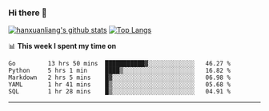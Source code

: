 ### Hi there 👋

<!--
**hanxuanliang/hanxuanliang** is a ✨ _special_ ✨ repository because its `README.md` (this file) appears on your GitHub profile.

Here are some ideas to get you started:

- 🔭 I’m currently working on ...
- 🌱 I’m currently learning ...
- 👯 I’m looking to collaborate on ...
- 🤔 I’m looking for help with ...
- 💬 Ask me about ...
- 📫 How to reach me: ...
- 😄 Pronouns: ...
- ⚡ Fun fact: ...
-->
[![hanxuanliang's github stats](https://github-readme-stats.vercel.app/api?username=hanxuanliang&count_private=true&show_icons=true)](https://github.com/anuraghazra/github-readme-stats)
[![Top Langs](https://github-readme-stats.vercel.app/api/top-langs/?username=hanxuanliang&layout=compact)](https://github.com/anuraghazra/github-readme-stats)

📊 **This week I spent my time on**
<!--START_SECTION:waka-->
```text
Go         13 hrs 50 mins  ███████████▓░░░░░░░░░░░░░   46.27 % 
Python     5 hrs 1 min     ████▒░░░░░░░░░░░░░░░░░░░░   16.82 % 
Markdown   2 hrs 5 mins    █▓░░░░░░░░░░░░░░░░░░░░░░░   06.98 % 
YAML       1 hr 41 mins    █▒░░░░░░░░░░░░░░░░░░░░░░░   05.68 % 
SQL        1 hr 28 mins    █▒░░░░░░░░░░░░░░░░░░░░░░░   04.91 % 
```
<!--END_SECTION:waka-->

***